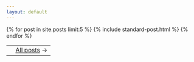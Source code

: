 ```yaml
---
layout: default
---
```


{% for post in site.posts limit:5 %}
  {% include standard-post.html %}
{% endfor %}

<table id="footer-links">
  <tr>
    <td>
    </td>
    <td id="older-posts">
      <a href="/archive.html">All posts</a> &rarr;
    </td>
</tr>
</table>

